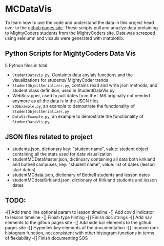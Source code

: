 # MCDataVis
To learn how to use the code and understand the data in this project head over to the [github pages site](https://mjsmith95.github.io/MCDataVis/). These scripts pull and anazlye data pretaining to MightyCoders students from the MightyCoders site. Data was scrapped using seleiumn and visauls were generated with matplotlib.  
## Python Scripts for MightyCoders Data Vis
5 Python files in total:   
- `StudentDataVis.py`, Containts data anylais functions and the visualizations for students/ MightyCoder trends 
- `StudentObjectSerializer.py`, contains read and write json methods, and student class definition, used in StudentDataVis.py  
- WebScrapper, used to pull dates from the LMS originally not needed anymore as all the data is in the JSON files  
- `SOSExample.py`, an example to demostrate the functionality of `StudentObjectSerializer.py` 
- `DataVisExample.py`, an example to demostrate the functionality of `StudentDataVis.py` 
## JSON files related to project 
- students.json, dictionary key: "student name", value: student object containing all the stats used for data visualization  
- studentMCDataMaster.json, dictinoary containing all data both kirkland and bothell campuses, key: "student name", value: list of dates (lesson start dates) 
- studentMCdata.json, dictionary of Bothell students and lesson dates 
- studentMCdataKirkland.json, dictionary of Kirkland students and lesson dates  
## TODO:
-[] Add trend line optional param to lesson timeline
-[] Add covid indicator to lesson timeline 
-[] Finish type hinting 
-[] Finish doc strings 
-[] Add nav elements to the github pages site 
-[] Add side bar elements to the github pages site 
-[] Hyperlink key elements of the documentation 
-[] Improve rank histogram function, not consistent with other histogram functions in terms of flexiability 
-[] Finish documenting SOS  
